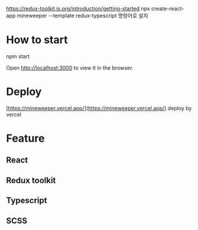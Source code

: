 https://redux-toolkit.js.org/introduction/getting-started
npx create-react-app mineweeper --template redux-typescript 명령어로 설치


# How to start
npm start

Open [http://localhost:3000](http://localhost:3000) to view it in the browser.

# Deploy

[https://mineweeper.vercel.app/](https://mineweeper.vercel.app/) deploy by vercel

# Feature
## React
## Redux toolkit
## Typescript
## SCSS
